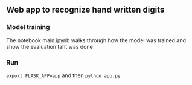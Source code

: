 ## Web app to recognize hand written digits


### Model training

The notebook main.ipynb walks through how the model was trained and show the evaluation taht was done

### Run 

```export FLASK_APP=app```
and then 
```python app.py```



